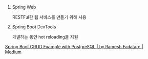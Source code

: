 1. Spring Web

   RESTFul한 웹 서비스를 만들기 위해 사용

2. Spring Boot DevTools

   개발하는 동안 hot reloading을 지원

[Spring Boot CRUD Example with PostgreSQL | by Ramesh Fadatare | Medium](https://rameshfadatare.medium.com/spring-boot-crud-example-with-postgresql-926c87f0129a)
